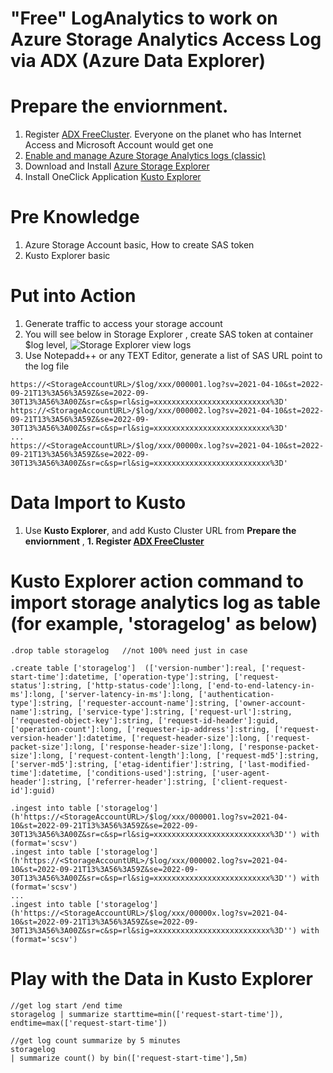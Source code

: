 # "Free" LogAnalytics to work on Azure Storage Analytics Access Log via ADX (Azure Data Explorer)

# Prepare the enviornment. 

1. Register [ADX FreeCluster](https://aka.ms/kustofree). Everyone on the planet who has Internet Access and Microsoft Account would get one
1. [Enable and manage Azure Storage Analytics logs (classic)](https://learn.microsoft.com/en-us/azure/storage/common/manage-storage-analytics-logs?tabs=azure-portal)
1. Download and Install [Azure Storage Explorer](https://azure.microsoft.com/en-us/products/storage/storage-explorer/)
1. Install OneClick Application [Kusto Explorer](https://aka.ms/ke)

# Pre Knowledge 

1. Azure Storage Account basic, How to create SAS token
1. Kusto Explorer basic

# Put into Action

1. Generate traffic to access your storage account
1. You will see below in Storage Explorer , create SAS token at container $log level, 
   ![Storage Explorer view logs](https://github.com/qliu95114/demystify/blob/main/analyzestoragelog/.image/image1.png?raw=true)
1. Use Notepadd++ or any TEXT Editor, generate a list of SAS URL point to the log file
```
https://<StorageAccountURL>/$log/xxx/000001.log?sv=2021-04-10&st=2022-09-21T13%3A56%3A59Z&se=2022-09-30T13%3A56%3A00Z&sr=c&sp=rl&sig=xxxxxxxxxxxxxxxxxxxxxxxxxx%3D'
https://<StorageAccountURL>/$log/xxx/000002.log?sv=2021-04-10&st=2022-09-21T13%3A56%3A59Z&se=2022-09-30T13%3A56%3A00Z&sr=c&sp=rl&sig=xxxxxxxxxxxxxxxxxxxxxxxxxx%3D'
...
https://<StorageAccountURL>/$log/xxx/00000x.log?sv=2021-04-10&st=2022-09-21T13%3A56%3A59Z&se=2022-09-30T13%3A56%3A00Z&sr=c&sp=rl&sig=xxxxxxxxxxxxxxxxxxxxxxxxxx%3D'
```

# Data Import to Kusto

1. Use **Kusto Explorer**, and add Kusto Cluster URL from **Prepare the enviornment** , **1. Register [ADX FreeCluster](https://aka.ms/kustofree)** 

# Kusto Explorer action command to import storage analytics log as table (for example, 'storagelog' as below)

```
.drop table storagelog   //not 100% need just in case
 
.create table ['storagelog']  (['version-number']:real, ['request-start-time']:datetime, ['operation-type']:string, ['request-status']:string, ['http-status-code']:long, ['end-to-end-latency-in-ms']:long, ['server-latency-in-ms']:long, ['authentication-type']:string, ['requester-account-name']:string, ['owner-account-name']:string, ['service-type']:string, ['request-url']:string, ['requested-object-key']:string, ['request-id-header']:guid, ['operation-count']:long, ['requester-ip-address']:string, ['request-version-header']:datetime, ['request-header-size']:long, ['request-packet-size']:long, ['response-header-size']:long, ['response-packet-size']:long, ['request-content-length']:long, ['request-md5']:string, ['server-md5']:string, ['etag-identifier']:string, ['last-modified-time']:datetime, ['conditions-used']:string, ['user-agent-header']:string, ['referrer-header']:string, ['client-request-id']:guid)
 
.ingest into table ['storagelog'] (h'https://<StorageAccountURL>/$log/xxx/000001.log?sv=2021-04-10&st=2022-09-21T13%3A56%3A59Z&se=2022-09-30T13%3A56%3A00Z&sr=c&sp=rl&sig=xxxxxxxxxxxxxxxxxxxxxxxxxx%3D'') with (format='scsv')
.ingest into table ['storagelog'] (h'https://<StorageAccountURL>/$log/xxx/000002.log?sv=2021-04-10&st=2022-09-21T13%3A56%3A59Z&se=2022-09-30T13%3A56%3A00Z&sr=c&sp=rl&sig=xxxxxxxxxxxxxxxxxxxxxxxxxx%3D'') with (format='scsv')
...
.ingest into table ['storagelog'] (h'https://<StorageAccountURL>/$log/xxx/00000x.log?sv=2021-04-10&st=2022-09-21T13%3A56%3A59Z&se=2022-09-30T13%3A56%3A00Z&sr=c&sp=rl&sig=xxxxxxxxxxxxxxxxxxxxxxxxxx%3D'') with (format='scsv')
```

# Play with the Data in Kusto Explorer 

```
//get log start /end time
storagelog | summarize starttime=min(['request-start-time']), endtime=max(['request-start-time'])

//get log count summarize by 5 minutes
storagelog
| summarize count() by bin(['request-start-time'],5m) 
```

